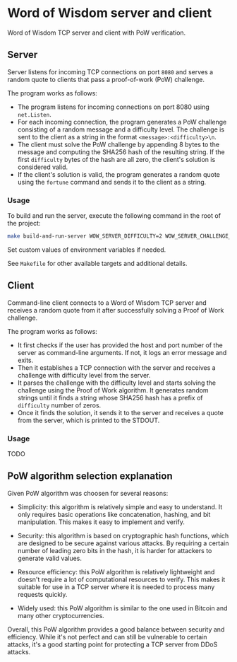 # Word of Wisdom server and client

Word of Wisdom TCP server and client with PoW verification.

## Server

Server listens for incoming TCP connections on port `8080` and serves a random quote to clients that pass a proof-of-work (PoW) challenge.

The program works as follows:

* The program listens for incoming connections on port 8080 using `net.Listen`.
* For each incoming connection, the program generates a PoW challenge consisting of a random message and a difficulty level. The challenge is sent to the client as a string in the format `<message>:<difficulty>\n`.
* The client must solve the PoW challenge by appending 8 bytes to the message and computing the SHA256 hash of the resulting string. If the first `difficulty` bytes of the hash are all zero, the client's solution is considered valid.
* If the client's solution is valid, the program generates a random quote using the `fortune` command and sends it to the client as a string.

### Usage

To build and run the server, execute the following command in the root of the project:

```sh
make build-and-run-server WOW_SERVER_DIFFICULTY=2 WOW_SERVER_CHALLENGE_LENGTH=16 WOW_SERVER_SOLUTION_LENGTH=8
```

Set custom values of environment variables if needed.

See `Makefile` for other available targets and additional details.

## Client

Command-line client connects to a Word of Wisdom TCP server and receives a random quote from it after successfully solving a Proof of Work challenge.

The program works as follows:

* It first checks if the user has provided the host and port number of the server as command-line arguments. If not, it logs an error message and exits.
* Then it establishes a TCP connection with the server and receives a challenge with difficulty level from the server.
* It parses the challenge with the difficulty level and starts solving the challenge using the Proof of Work algorithm. It generates random strings until it finds a string whose SHA256 hash has a prefix of `difficulty` number of zeros.
* Once it finds the solution, it sends it to the server and receives a quote from the server, which is printed to the STDOUT.

### Usage

TODO

## PoW algorithm selection explanation

Given PoW algorithm was choosen for several reasons:

* Simplicity: this algorithm is relatively simple and easy to understand. It only requires basic operations like concatenation, hashing, and bit manipulation. This makes it easy to implement and verify.

* Security: this algorithm is based on cryptographic hash functions, which are designed to be secure against various attacks. By requiring a certain number of leading zero bits in the hash, it is harder for attackers to generate valid values.

* Resource efficiency: this PoW algorithm is relatively lightweight and doesn't require a lot of computational resources to verify. This makes it suitable for use in a TCP server where it is needed to process many requests quickly.

* Widely used: this PoW algorithm is similar to the one used in Bitcoin and many other cryptocurrencies.

Overall, this PoW algorithm provides a good balance between security and efficiency. While it's not perfect and can still be vulnerable to certain attacks, it's a good starting point for protecting a TCP server from DDoS attacks.
